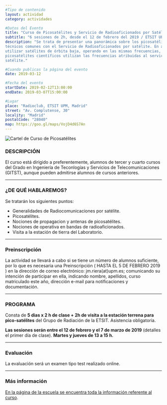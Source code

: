 ```yaml
---
#Tipo de contenido
layout: actividad
category: actividades

#Datos del Evento
title: "Curso de Picosatélites y Servicio de Radioaficionados por Satélite"
subtitle: "6 sesiones de 2h, desde el 12 de febrero del 2019 / ETSIT UPM, Madrid"
description: "Se trata de presentar una panorámica sobre los picosatélites, su operativa y los elementos
técnicos comunes con el Servicio de Radioaficionados por satélite. En ambos casos se suelen
utilizar satélites de órbita baja, operando en las mismas frecuencias, ya que en muchos casos los
picosatélites científicos utilizan las frecuencias atribuidas al servicio de radioaficionados por
satélite."

#Cuando publicas la página del evento
date: 2019-03-12

#Fecha del evento
startDate: 2019-02-12T13:00:00
endDate: 2019-03-07T15:00:00

#Lugar
place: "Radioclub, ETSIT UPM, Madrid"
street: "Av. Complutense, 30"
locality: "Madrid"
postalCode: "28040"
map: https://goo.gl/maps/VojD4d6S7An
---
```


![Cartel de Curso de Picosatélites](/activities/2019-02-12/cursopicosats.jpg)

### DESCRIPCIÓN

El curso está dirigido a preferentemente, alumnos de tercer y cuarto cursos del Grado en Ingeniería de Teconlogías y Servicios de Telecomunicaciones (GITST), aunque pueden admitirse alumnos de cursos anteriores.

---

### ¿DE QUÉ HABLAREMOS?

Se tratarán los siguientes puntos:

* Generalidades de Radiocomunicaciones por satélite.
* Picosatélites.
* Nociones de propagacion y antenas de picosatélites.  
* Nociones de operativa en bandas de radioaficionados.
* Visita a la estación de tierra del Laboratorio.


---

### Preinscripción

La actividad se llevará a cabo si se tiene un número de alumnos suficiente, por lo que es necesaria una Preinscripción ( HASTA EL 5 DE FEBRERO 2019 ) en la dirección de correo electrónico: jm.riera(at)upm.es; comunicando su intención de participar en ella, indicando nombre, apellidos, curso matriculado este año, dirección e-mail para notificaciones y documentación.

---

### PROGRAMA

Consta de **5 dias x 2 h de clase + 2h de visita a la estación terrena para pico-satélites** del Grupo de Radiación de la ETSIT. Asistencia obligatoria.

**Las sesiones serán entre el 12 de febrero y el 7 de marzo de 2019** (detalles el primer día de clase). **Martes y jueves de 13 a 15 h.**

---

### Evaluación

La evaluación será un examen tipo test realizado online.

---

### Más información

[En la página de la escuela se encuentra toda la información referente al curso](http://www.etsit.upm.es/fileadmin/documentos/estudios/grado_teleco/Actividades_reconocibles_2018-19/G619_Picosatelites_y_Servicio_de_Radioaficionados_por_Satelite.pdf).
